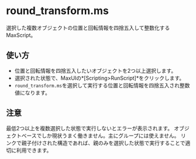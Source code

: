# round_transform.ms
選択した複数オブジェクトの位置と回転情報を四捨五入して整数化するMaxScript。

## 使い方
- 位置と回転情報を四捨五入したいオブジェクトを2つ以上選択します。
- 選択された状態で、MaxUIの*[Scripting>RunScript]*をクリックします。
- `round_transform.ms`を選択して実行する位置と回転情報を四捨五入され整数値になります。

## 注意
最低2つ以上を複数選択した状態で実行しないとエラーが表示されます。
オブジェクトベースでしか現状うまく働きません。主にグループには使えません。
リンクで親子付けされた構造であれば、親のみを選択した状態で実行することで適切に利用できます。
